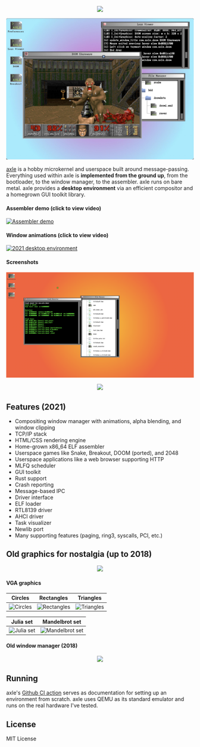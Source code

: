 <p align="center"><img width="285px" src="site/assets/axle.svg"/></p>

<p align="center"><img src="screenshots/doom.jpg"></p>

[axle](https://axleos.com) is a hobby microkernel and userspace built around message-passing. Everything used within axle is **implemented from the ground up**, from the bootloader, to the window manager, to the assembler. axle runs on bare metal. axle provides a **desktop environment** via an efficient compositor and a homegrown GUI toolkit library.

#### Assembler demo (click to view video)
[![Assembler demo](https://img.youtube.com/vi/HhWE8ZvW4-g/maxresdefault.jpg)](https://youtu.be/HhWE8ZvW4-g)

#### Window animations (click to view video)
[![2021 desktop environment](https://img.youtube.com/vi/Tg8nhEDbMOo/maxresdefault.jpg)](https://youtu.be/Tg8nhEDbMOo)

#### Screenshots
<p align="center"><img src="screenshots/desktop1.png"></p>
<p align="center"><img src="screenshots/desktop2.png"></p>

Features (2021)
------------

* Compositing window manager with animations, alpha blending, and window clipping
* TCP/IP stack
* HTML/CSS rendering engine
* Home-grown x86_64 ELF assembler
* Userspace games like Snake, Breakout, DOOM (ported), and 2048
* Userspace applications like a web browser supporting HTTP
* MLFQ scheduler
* GUI toolkit
* Rust support
* Crash reporting
* Message-based IPC
* Driver interface
* ELF loader
* RTL8139 driver
* AHCI driver
* Task visualizer
* Newlib port
* Many supporting features (paging, ring3, syscalls, PCI, etc.)

Old graphics for nostalgia (up to 2018)
-------------

<p align="center"><img src="screenshots/help.png"></p>

#### VGA graphics
Circles | Rectangles | Triangles | 
:------:|:----------:|:---------:
![Circles](/screenshots/circle.png) | ![Rectangles](/screenshots/rect.png) | ![Triangles](/screenshots/triangle.png) | 

Julia set | Mandelbrot set
:--------:|:-------------:
![Julia set](/screenshots/julia.png) | ![Mandelbrot set](/screenshots/mandelbrot.png)

#### Old window manager (2018)

<p align="center"><img src="screenshots/text_test.png"></p>

Running
----------------------
axle's [Github CI action](https://github.com/codyd51/axle/blob/paging-demo/.github/workflows/main.yml#L29-L69) serves as documentation for setting up an environment from scratch. 
axle uses QEMU as its standard emulator and runs on the real hardware I've tested. 

License
--------------
MIT License
